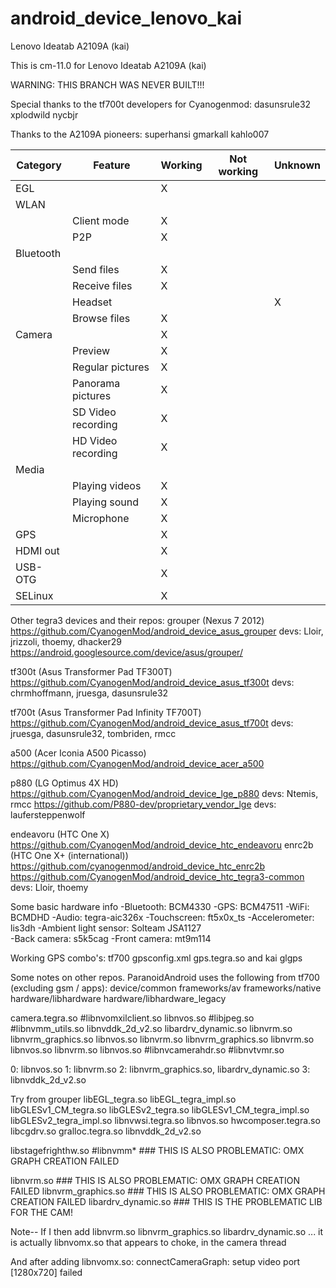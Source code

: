 android_device_lenovo_kai
=========================

Lenovo Ideatab A2109A (kai)

This is cm-11.0 for Lenovo Ideatab A2109A (kai)

WARNING: THIS BRANCH WAS NEVER BUILT!!!

Special thanks to the tf700t developers for Cyanogenmod:
  dasunsrule32
  xplodwild
  nycbjr

Thanks to the A2109A pioneers:
  superhansi
  gmarkall
  kahlo007

|Category |Feature |Working |Not working |Unknown |
|---------|--------|--------|------------|--------|
|EGL | |X | | |
|WLAN | | | | |
|  |Client mode |X | | |
|  |P2P |X | | |
|Bluetooth | | | |
|  |Send files |X | | |
|  |Receive files |X | | |
|  |Headset | | |X |
|  |Browse files |X | | |
|Camera | |X | | |
|  |Preview |X | | |
|  |Regular pictures |X | | |
|  |Panorama pictures |X | | |
|  |SD Video recording |X | | |
|  |HD Video recording |X | | |
|Media | | | | |
|  |Playing videos |X | | |
|  |Playing sound |X | | |
|  |Microphone |X | | |
|GPS | |X | | |
|HDMI out | |X | | |
|USB-OTG | |X | | |
|SELinux | |X | | |


Other tegra3 devices and their repos:
grouper (Nexus 7 2012)
https://github.com/CyanogenMod/android_device_asus_grouper
devs: Lloir, jrizzoli, thoemy, dhacker29
https://android.googlesource.com/device/asus/grouper/

tf300t (Asus Transformer Pad TF300T)
https://github.com/CyanogenMod/android_device_asus_tf300t
devs: chrmhoffmann, jruesga, dasunsrule32

tf700t (Asus Transformer Pad Infinity TF700T)
https://github.com/CyanogenMod/android_device_asus_tf700t
devs: jruesga, dasunsrule32, tombriden, rmcc

a500 (Acer Iconia A500 Picasso)
https://github.com/CyanogenMod/android_device_acer_a500

p880 (LG Optimus 4X HD)
https://github.com/CyanogenMod/android_device_lge_p880
devs: Ntemis, rmcc
https://github.com/P880-dev/proprietary_vendor_lge
devs: laufersteppenwolf

endeavoru (HTC One X)
https://github.com/CyanogenMod/android_device_htc_endeavoru
enrc2b (HTC One X+ (international))
https://github.com/cyanogenmod/android_device_htc_enrc2b
https://github.com/CyanogenMod/android_device_htc_tegra3-common
devs: Lloir, thoemy


Some basic hardware info
-Bluetooth: BCM4330
-GPS: BCM47511
-WiFi: BCMDHD
-Audio: tegra-aic326x
-Touchscreen: ft5x0x_ts
-Accelerometer: lis3dh
-Ambient light sensor: Solteam JSA1127	
-Back camera: s5k5cag
-Front camera: mt9m114

Working GPS combo's:
tf700 gpsconfig.xml gps.tegra.so and kai glgps

Some notes on other repos. ParanoidAndroid uses the following from tf700 (excluding gsm / apps):
device/common
frameworks/av
frameworks/native
hardware/libhardware
hardware/libhardware_legacy


camera.tegra.so
  #libnvomxilclient.so
  libnvos.so
  #libjpeg.so
  #libnvmm_utils.so
  libnvddk_2d_v2.so
    libardrv_dynamic.so
       libnvrm.so
       libnvrm_graphics.so
    libnvos.so
    libnvrm.so
    libnvrm_graphics.so
       libnvrm.so
       libnvos.so
  libnvrm.so
     libnvos.so
  #libnvcamerahdr.so
  #libnvtvmr.so


0: libnvos.so
1: libnvrm.so
2: libnvrm_graphics.so, libardrv_dynamic.so
3: libnvddk_2d_v2.so


Try from grouper
libEGL_tegra.so
libEGL_tegra_impl.so
libGLESv1_CM_tegra.so
libGLESv2_tegra.so
libGLESv1_CM_tegra_impl.so
libGLESv2_tegra_impl.so
libnvwsi.tegra.so
libnvos.so
hwcomposer.tegra.so
libcgdrv.so
gralloc.tegra.so
libnvddk_2d_v2.so

libstagefrighthw.so
#libnvmm* ### THIS IS ALSO PROBLEMATIC: OMX GRAPH CREATION FAILED

libnvrm.so ### THIS IS ALSO PROBLEMATIC: OMX GRAPH CREATION FAILED
libnvrm_graphics.so  ### THIS IS ALSO PROBLEMATIC: OMX GRAPH CREATION FAILED
libardrv_dynamic.so ### THIS IS THE PROBLEMATIC LIB FOR THE CAM!

Note-- If I then add 
libnvrm.so
libnvrm_graphics.so
libardrv_dynamic.so
... it is actually libnvomx.so that appears to choke, in the camera thread

And after adding libnvomx.so:
connectCameraGraph: setup video port [1280x720] failed
